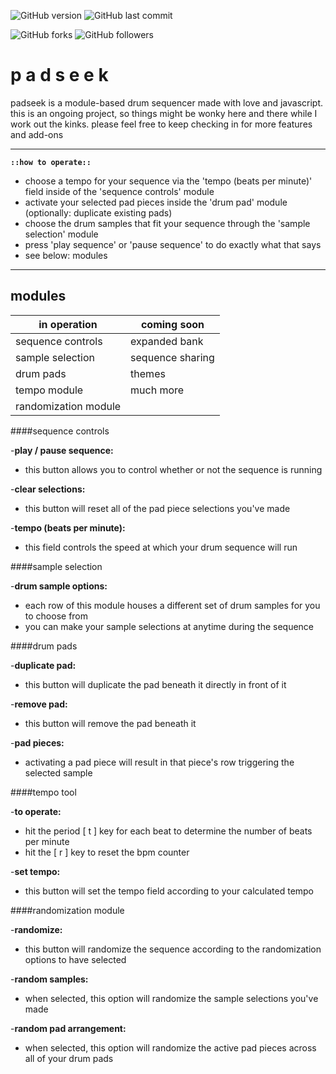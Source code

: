 
![GitHub version](https://img.shields.io/badge/version-alpha-red.svg) ![GitHub last commit](https://img.shields.io/github/last-commit/AaronChapman/padseek.svg)

![GitHub forks](https://img.shields.io/github/forks/AaronChapman/padseek.svg?style=social&label=Fork) ![GitHub followers](https://img.shields.io/github/followers/AaronChapman.svg?style=social&label=Follow)

# p a d s e e k

padseek is a module-based drum sequencer made with love and javascript. this is an ongoing project, so things might be wonky here and there while I work out the kinks. please feel free to keep checking in for more features and add-ons

---

**`::how to operate::`**

- choose a tempo for your sequence via the 'tempo (beats per minute)' field inside of the 'sequence controls' module
- activate your selected pad pieces inside the 'drum pad' module (optionally: duplicate existing pads)
- choose the drum samples that fit your sequence through the 'sample selection' module
- press 'play sequence' or 'pause sequence' to do exactly what that says
- see below: modules

---

## modules

| in operation | coming soon |
| ------------ | ------------ |
| sequence controls | expanded bank |
| sample selection | sequence sharing |
| drum pads | themes |
| tempo module | much more |
| randomization module |

####sequence controls


-**play / pause sequence:**
- this button allows you to control whether or not the sequence is running

-**clear selections:**
- this button will reset all of the pad piece selections you've made

-**tempo (beats per minute):**
- this field controls the speed at which your drum sequence will run


####sample selection


-**drum sample options:**
- each row of this module houses a different set of drum samples for you to choose from
- you can make your sample selections at anytime during the sequence


####drum pads


-**duplicate pad:**
- this button will duplicate the pad beneath it directly in front of it

-**remove pad:**
- this button will remove the pad beneath it

-**pad pieces:**
- activating a pad piece will result in that piece's row triggering the selected sample


####tempo tool


-**to operate:**
- hit the period [ t ] key for each beat to determine the number of beats per minute
- hit the [ r ] key to reset the bpm counter

-**set tempo:**
- this button will set the tempo field according to your calculated tempo


####randomization module


-**randomize:**
- this button will randomize the sequence according to the randomization options to have selected

-**random samples:**
- when selected, this option will randomize the sample selections you've made

-**random pad arrangement:**
- when selected, this option will randomize the active pad pieces across all of your drum pads
